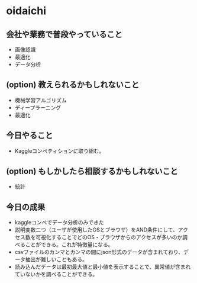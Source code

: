 # oidaichi

## 会社や業務で普段やっていること
* 画像認識
* 最適化
* データ分析
## (option) 教えられるかもしれないこと
* 機械学習アルゴリズム
* ディープラーニング
* 最適化
## 今日やること
* Kaggleコンペティションに取り組む。
## (option) もしかしたら相談するかもしれないこと
* 統計
## 今日の成果
* kaggleコンペでデータ分析のみできた
* 説明変数二つ（ユーザが使用したOSとブラウザ）をAND条件にして、アクセス数を可視化することでどのOS・ブラウザからのアクセスが多いのか調べることができる。これが特徴量になる。
* csvファイルのカンマとカンマの間にjson形式のデータが含まれており、データ抽出が難しいこともある。
* 読み込んだデータは最初最大値と最小値を表示することで、異常値が含まれていないかを調べることができる。
